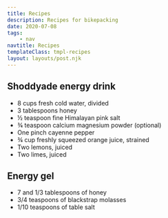 ```yaml
---
title: Recipes
description: Recipes for bikepacking
date: 2020-07-08
tags:
    - nav
navtitle: Recipes
templateClass: tmpl-recipes
layout: layouts/post.njk
---
```

## Shoddyade energy drink

- 8 cups fresh cold water, divided  
- 3 tablespoons honey  
- ½ teaspoon fine Himalayan pink salt  
- ¾ teaspoon calcium magnesium powder (optional)  
- One pinch cayenne pepper  
- ¾ cup freshly squeezed orange juice, strained  
- Two lemons, juiced  
- Two limes, juiced 

## Energy gel

- 7 and 1/3 tablespoons of honey
- 3/4 teaspoons of blackstrap molasses
- 1/10 teaspoons of table salt